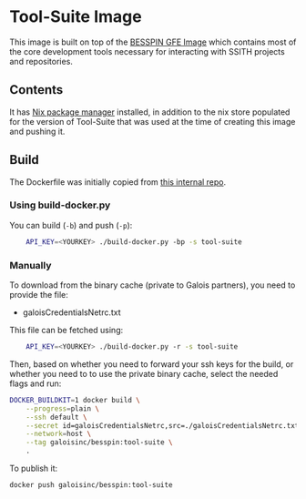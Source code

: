 # Tool-Suite Image

This image is built on top of the [BESSPIN GFE Image](../gfe/README.md) which contains most of the core development tools necessary for interacting with SSITH projects and repositories.

## Contents

It has [Nix package manager](https://nixos.org/) installed, in addition to the nix store populated for the version of Tool-Suite that was used at the time of creating this image and pushing it.

## Build

The Dockerfile was initially copied from [this internal repo](https://gitlab-ext.galois.com/ssith/docker-tools/-/blob/develop/fett_target/Dockerfile).

### Using build-docker.py

You can build (`-b`) and push (`-p`):
```bash
    API_KEY=<YOURKEY> ./build-docker.py -bp -s tool-suite
```

### Manually

To download from the binary cache (private to Galois partners), you need to provide the file:
- galoisCredentialsNetrc.txt   

This file can be fetched using:
```bash
    API_KEY=<YOURKEY> ./build-docker.py -r -s tool-suite
```

Then, based on whether you need to forward your ssh keys for the build, or whether you need to to use the private binary cache, select the needed flags and run:
```bash
DOCKER_BUILDKIT=1 docker build \
    --progress=plain \
    --ssh default \
    --secret id=galoisCredentialsNetrc,src=./galoisCredentialsNetrc.txt \
    --network=host \
    --tag galoisinc/besspin:tool-suite \
    .
```

To publish it:
```bash
docker push galoisinc/besspin:tool-suite
```

